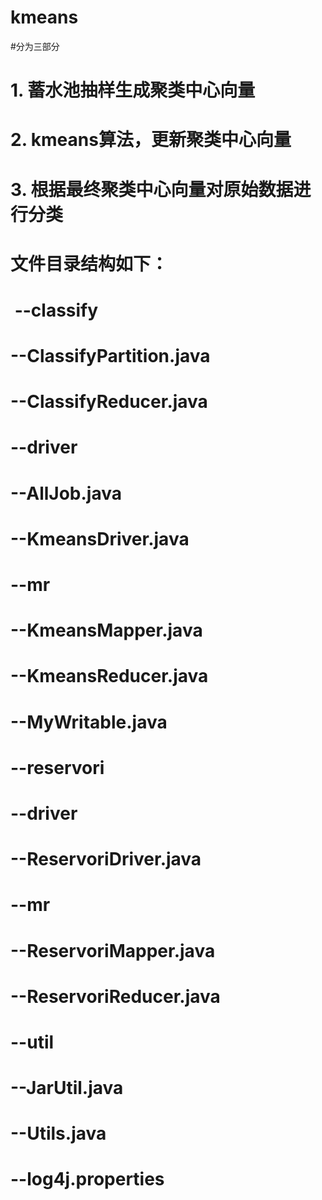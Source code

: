 # kmeans
#分为三部分
# 1. 蓄水池抽样生成聚类中心向量
# 2. kmeans算法，更新聚类中心向量
# 3. 根据最终聚类中心向量对原始数据进行分类
# 文件目录结构如下：
#  --classify
#      --ClassifyPartition.java
#      --ClassifyReducer.java
#  --driver
#      --AllJob.java
#      --KmeansDriver.java
#  --mr
#      --KmeansMapper.java
#      --KmeansReducer.java
#      --MyWritable.java
#  --reservori
#      --driver
#          --ReservoriDriver.java
#      --mr
#          --ReservoriMapper.java
#          --ReservoriReducer.java
#  --util
#      --JarUtil.java
#      --Utils.java
#  --log4j.properties
